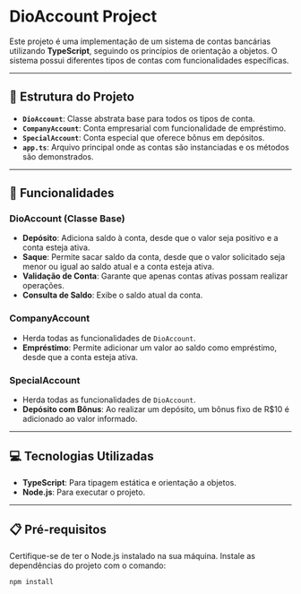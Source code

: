 # DioAccount Project

Este projeto é uma implementação de um sistema de contas bancárias utilizando **TypeScript**, seguindo os princípios de orientação a objetos. O sistema possui diferentes tipos de contas com funcionalidades específicas.

---

## 📂 Estrutura do Projeto

- **`DioAccount`**: Classe abstrata base para todos os tipos de conta.
- **`CompanyAccount`**: Conta empresarial com funcionalidade de empréstimo.
- **`SpecialAccount`**: Conta especial que oferece bônus em depósitos.
- **`app.ts`**: Arquivo principal onde as contas são instanciadas e os métodos são demonstrados.

---

## 🚀 Funcionalidades

### DioAccount (Classe Base)
- **Depósito**: Adiciona saldo à conta, desde que o valor seja positivo e a conta esteja ativa.
- **Saque**: Permite sacar saldo da conta, desde que o valor solicitado seja menor ou igual ao saldo atual e a conta esteja ativa.
- **Validação de Conta**: Garante que apenas contas ativas possam realizar operações.
- **Consulta de Saldo**: Exibe o saldo atual da conta.

### CompanyAccount
- Herda todas as funcionalidades de `DioAccount`.
- **Empréstimo**: Permite adicionar um valor ao saldo como empréstimo, desde que a conta esteja ativa.

### SpecialAccount
- Herda todas as funcionalidades de `DioAccount`.
- **Depósito com Bônus**: Ao realizar um depósito, um bônus fixo de R$10 é adicionado ao valor informado.

---

## 💻 Tecnologias Utilizadas

- **TypeScript**: Para tipagem estática e orientação a objetos.
- **Node.js**: Para executar o projeto.

---

## 📋 Pré-requisitos

Certifique-se de ter o Node.js instalado na sua máquina. Instale as dependências do projeto com o comando:

```bash
npm install
